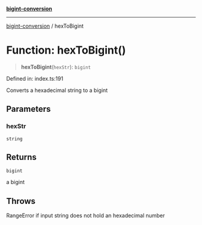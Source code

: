 [**bigint-conversion**](../README.md)

***

[bigint-conversion](../README.md) / hexToBigint

# Function: hexToBigint()

> **hexToBigint**(`hexStr`): `bigint`

Defined in: index.ts:191

Converts a hexadecimal string to a bigint

## Parameters

### hexStr

`string`

## Returns

`bigint`

a bigint

## Throws

RangeError if input string does not hold an hexadecimal number
